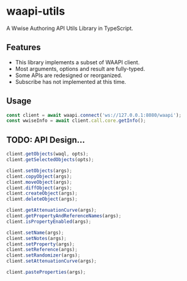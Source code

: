 # waapi-utils

A Wwise Authoring API Utils Library in TypeScript.

## Features

- This library implements a subset of WAAPI client.
- Most arguments, options and result are fully-typed.
- Some APIs are redesigned or reorganized.
- Subscribe has not implemented at this time.

## Usage

```ts
const client = await waapi.connect('ws://127.0.0.1:8080/waapi');
const wwiseInfo = await client.call.core.getInfo();
```

## TODO: API Design...

```ts
client.getObjects(waql, opts);
client.getSelectedObjects(opts);

client.setObjects(args);
client.copyObject(args);
client.moveObject(args);
client.diffObject(args);
client.createObject(args);
client.deleteObject(args);

client.getAttenuationCurve(args);
client.getPropertyAndReferenceNames(args);
client.isPropertyEnabled(args);

client.setName(args);
client.setNotes(args);
client.setProperty(args);
client.setReference(args);
client.setRandomizer(args);
client.setAttenuationCurve(args);

client.pasteProperties(args);
```
